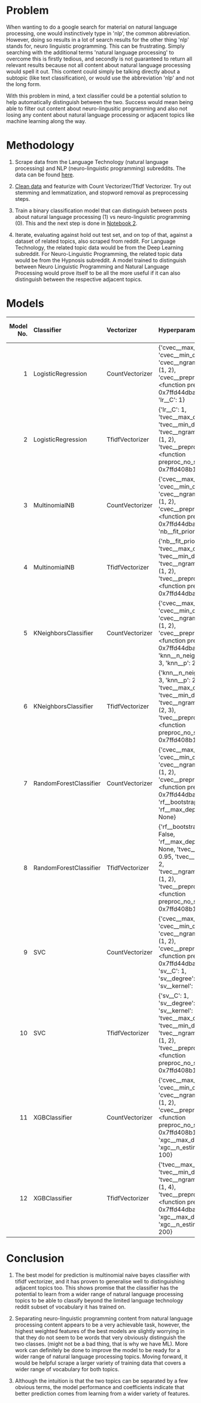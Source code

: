 # Problem

When wanting to do a google search for material on natural language processing, one would instinctively type in 'nlp', the common abbreviation. However, doing so results in a lot of search results for the other thing 'nlp' stands for, neuro linguistic programming. This can be frustrating. Simply searching with the additional terms 'natural language processing' to overcome this is firstly tedious, and secondly is not guaranteed to return all relevant results because not all content about natural language processing would spell it out. This content could simply be talking directly about a subtopic (like text classification), or would use the abbreviation 'nlp' and not the long form. 

With this problem in mind, a text classifier could be a potential solution to help automatically distinguish between the two. Success would mean being able to filter out content about neuro-lingusitic programming and also not losing any content about natural language processing or adjacent topics like machine learning along the way.


# Methodology

1. Scrape data from the Language Technology (natural language processing) and NLP (neuro-linguistic programming) subreddits. The data can be found [here](../_/data).


2. [Clean data](../_/code/01_Data_Cleaning_and_EDA.ipynb) and featurize with Count Vectorizer/Tfidf Vectorizer. Try out stemming and lemmatization, and stopword removal as preprocessing steps.


3. Train a binary classification model that can distinguish between posts about natural language processing (1) vs neuro-linguistic programming (0). This and the next step is done in [Notebook 2](../_/code/02_Models.ipynb).


4. Iterate, evaluating against hold out test set, and on top of that, against a dataset of related topics, also scraped from reddit. For Language Technology, the related topic data would be from the Deep Learning subreddit. For Neuro-Linguistic Programming, the related topic data would be from the Hypnosis subreddit. A model trained to distinguish between Neuro Linguistic Programming and Natural Language Processing would prove itself to be all the more useful if it can also distinguish between the respective adjacent topics.



# Models

|   Model No. | Classifier             | Vectorizer      | Hyperparams                                                                                                                                                                                    |   Train Accuracy |   Test Accuracy |   Test F1 |   Related Topic Accuracy | Comments   |
|------------:|:-----------------------|:----------------|:-----------------------------------------------------------------------------------------------------------------------------------------------------------------------------------------------|-----------------:|----------------:|----------:|-------------------------:|:-----------|
|           1 | LogisticRegression     | CountVectorizer | {'cvec__max_df': 0.9, 'cvec__min_df': 4, 'cvec__ngram_range': (1, 2), 'cvec__preprocessor': <function preproc at 0x7ffd44dba8b0>, 'lr__C': 1}                                                  |         0.992283 |        0.930591 |  0.928382 |                 0.847862 |            |
|           2 | LogisticRegression     | TfidfVectorizer | {'lr__C': 1, 'tvec__max_df': 0.9, 'tvec__min_df': 4, 'tvec__ngram_range': (1, 2), 'tvec__preprocessor': <function preproc_no_stem at 0x7ffd408b11f0>}                                          |         0.982637 |        0.946015 |  0.946292 |                 0.917268 |            |
|           3 | MultinomialNB          | CountVectorizer | {'cvec__max_df': 0.9, 'cvec__min_df': 2, 'cvec__ngram_range': (1, 2), 'cvec__preprocessor': <function preproc at 0x7ffd44dba8b0>, 'nb__fit_prior': False}                                      |         0.976206 |        0.946015 |  0.946015 |                 0.928373 |            |
|           4 | MultinomialNB          | TfidfVectorizer | {'nb__fit_prior': False, 'tvec__max_df': 0.9, 'tvec__min_df': 2, 'tvec__ngram_range': (1, 2), 'tvec__preprocessor': <function preproc at 0x7ffd44dba8b0>}                                      |         0.984566 |        0.951157 |  0.953317 |                 0.938368 |            |
|           5 | KNeighborsClassifier   | CountVectorizer | {'cvec__max_df': 0.9, 'cvec__min_df': 4, 'cvec__ngram_range': (1, 2), 'cvec__preprocessor': <function preproc at 0x7ffd44dba8b0>, 'knn__n_neighbors': 3, 'knn__p': 2}                          |         0.823151 |        0.727506 |  0.651316 |                 0.62965  |            |
|           6 | KNeighborsClassifier   | TfidfVectorizer | {'knn__n_neighbors': 3, 'knn__p': 2, 'tvec__max_df': 0.9, 'tvec__min_df': 4, 'tvec__ngram_range': (2, 3), 'tvec__preprocessor': <function preproc_no_stem at 0x7ffd408b11f0>}                  |         0.900965 |        0.70437  |  0.650456 |                 0.635758 |            |
|           7 | RandomForestClassifier | CountVectorizer | {'cvec__max_df': 0.9, 'cvec__min_df': 2, 'cvec__ngram_range': (1, 2), 'cvec__preprocessor': <function preproc at 0x7ffd44dba8b0>, 'rf__bootstrap': False, 'rf__max_depth': None}               |         1        |        0.928021 |  0.930348 |                 0.850083 |            |
|           8 | RandomForestClassifier | TfidfVectorizer | {'rf__bootstrap': False, 'rf__max_depth': None, 'tvec__max_df': 0.95, 'tvec__min_df': 2, 'tvec__ngram_range': (1, 2), 'tvec__preprocessor': <function preproc_no_stem at 0x7ffd408b11f0>}      |         1        |        0.943445 |  0.944444 |                 0.855081 |            |
|           9 | SVC                    | CountVectorizer | {'cvec__max_df': 0.9, 'cvec__min_df': 2, 'cvec__ngram_range': (1, 2), 'cvec__preprocessor': <function preproc at 0x7ffd44dba8b0>, 'sv__C': 1, 'sv__degree': 3, 'sv__kernel': 'linear'}         |         0.999357 |        0.899743 |  0.896    |                 0.805108 |            |
|          10 | SVC                    | TfidfVectorizer | {'sv__C': 1, 'sv__degree': 3, 'sv__kernel': 'linear', 'tvec__max_df': 0.9, 'tvec__min_df': 2, 'tvec__ngram_range': (1, 2), 'tvec__preprocessor': <function preproc_no_stem at 0x7ffd408b11f0>} |         0.994855 |        0.938303 |  0.938776 |                 0.912826 |            |
|          11 | XGBClassifier          | CountVectorizer | {'cvec__max_df': 0.9, 'cvec__min_df': 2, 'cvec__ngram_range': (1, 2), 'cvec__preprocessor': <function preproc_no_stem at 0x7ffd408b11f0>, 'xgc__max_depth': 5, 'xgc__n_estimators': 100}       |         0.970418 |        0.935733 |  0.934726 |                 0.844531 |            |
|          12 | XGBClassifier          | TfidfVectorizer | {'tvec__max_df': 0.9, 'tvec__min_df': 4, 'tvec__ngram_range': (1, 4), 'tvec__preprocessor': <function preproc at 0x7ffd44dba8b0>, 'xgc__max_depth': 2, 'xgc__n_estimators': 200}               |         0.971704 |        0.935733 |  0.934383 |                 0.838978 |            |



# Conclusion

1. The best model for prediction is multinomial naive bayes classifier with tifidf vectorizer, and it has proven to generalise well to distinguishing adjacent topics too. This shows promise that the classifier has the potential to learn from a wider range of natural language processing topics to be able to classify beyond the limited language technology reddit subset of vocabulary it has trained on.


2. Separating neuro-linguistic programming content from natural language processing content appears to be a very achievable task, however, the highest weighted features of the best models are slightly worrying in that they do not seem to be words that very obviously distinguish the two classes. (might not be a bad thing, that is why we have ML). More work can definitely be done to improve the model to be ready for a wider range of natural language processing topics. Moving forward, it would be helpful scrape a larger variety of training data that covers a wider range of vocabulary for both topics. 


3. Although the intuition is that the two topics can be separated by a few obvious terms, the model performance and coefficients indicate that better prediction comes from learning from a wider variety of features.